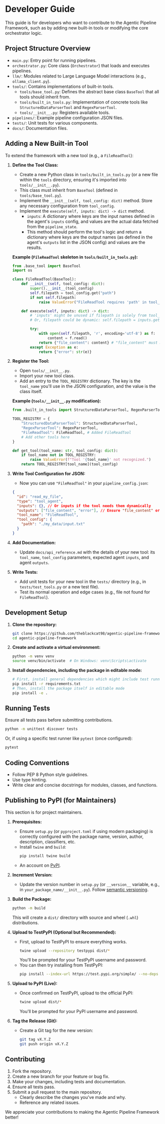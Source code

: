 # Developer Guide

This guide is for developers who want to contribute to the Agentic Pipeline Framework, such as by adding new built-in tools or modifying the core orchestrator logic.

## Project Structure Overview

-   `main.py`: Entry point for running pipelines.
-   `orchestrator.py`: Core class (`Orchestrator`) that loads and executes pipelines.
-   `llm/`: Modules related to Large Language Model interactions (e.g., `ollama_client.py`).
-   `tools/`: Contains implementations of built-in tools.
    -   `tools/base_tool.py`: Defines the abstract base class `BaseTool` that all tools should inherit from.
    -   `tools/built_in_tools.py`: Implementation of concrete tools like `StructuredDataParserTool` and `RegexParserTool`.
    -   `tools/__init__.py`: Registers available tools.
-   `pipelines/`: Example pipeline configuration JSON files.
-   `tests/`: Unit tests for various components.
-   `docs/`: Documentation files.

## Adding a New Built-in Tool

To extend the framework with a new tool (e.g., a `FileReadTool`):

1.  **Define the Tool Class:**
    -   Create a new Python class in `tools/built_in_tools.py` (or a new file within the `tools` directory, ensuring it's imported into `tools/__init__.py`).
    -   This class must inherit from `BaseTool` (defined in `tools/base_tool.py`).
    -   Implement the `__init__(self, tool_config: dict)` method. Store any necessary configuration from `tool_config`.
    -   Implement the `execute(self, inputs: dict) -> dict` method.
        -   `inputs`: A dictionary where keys are the input names defined in the agent's `inputs` config, and values are the actual data fetched from the `pipeline_state`.
        -   This method should perform the tool's logic and return a dictionary where keys are the output names (as defined in the agent's `outputs` list in the JSON config) and values are the results.

    **Example (`FileReadTool` skeleton in `tools/built_in_tools.py`):**
    ```python
    from .base_tool import BaseTool
    import os

    class FileReadTool(BaseTool):
        def __init__(self, tool_config: dict):
            super().__init__(tool_config)
            self.filepath = tool_config.get("path")
            if not self.filepath:
                raise ValueError("FileReadTool requires 'path' in tool_config")

        def execute(self, inputs: dict) -> dict:
            # 'inputs' might be unused if filepath is solely from tool_config
            # Or, filepath could be dynamic: self.filepath = inputs.get("filepath_from_state")

            try:
                with open(self.filepath, 'r', encoding='utf-8') as f:
                    content = f.read()
                return {"file_content": content} # "file_content" must match an output name in agent's JSON
            except Exception as e:
                return {"error": str(e)}
    ```

2.  **Register the Tool:**
    -   Open `tools/__init__.py`.
    -   Import your new tool class.
    -   Add an entry to the `TOOL_REGISTRY` dictionary. The key is the `tool_name` you'll use in the JSON configuration, and the value is the class itself.

    **Example (`tools/__init__.py` modification):**
    ```python
    from .built_in_tools import StructuredDataParserTool, RegexParserTool, FileReadTool # Added FileReadTool

    TOOL_REGISTRY = {
        "StructuredDataParserTool": StructuredDataParserTool,
        "RegexParserTool": RegexParserTool,
        "FileReadTool": FileReadTool, # Added FileReadTool
        # Add other tools here
    }

    def get_tool(tool_name: str, tool_config: dict):
        if tool_name not in TOOL_REGISTRY:
            raise ValueError(f"Tool '{tool_name}' not recognized.")
        return TOOL_REGISTRY[tool_name](tool_config)
    ```

3.  **Write Tool Configuration for JSON:**
    -   Now you can use `"FileReadTool"` in your `pipeline_config.json`:
    ```json
    {
      "id": "read_my_file",
      "type": "tool_agent",
      "inputs": {}, // Or inputs if the tool needs them dynamically
      "outputs": ["file_content", "error"], // Ensure "file_content" or "error" is returned by execute()
      "tool_name": "FileReadTool",
      "tool_config": {
        "path": "./my_data/input.txt"
      }
    }
    ```

4.  **Add Documentation:**
    -   Update `docs/api_reference.md` with the details of your new tool: its `tool_name`, `tool_config` parameters, expected agent `inputs`, and agent `outputs`.

5.  **Write Tests:**
    -   Add unit tests for your new tool in the `tests/` directory (e.g., in `tests/test_tools.py` or a new test file).
    -   Test its normal operation and edge cases (e.g., file not found for `FileReadTool`).

## Development Setup

1.  **Clone the repository:**
    ```bash
    git clone https://github.com/theblackcat98/agentic-pipeline-framework.git
    cd agentic-pipeline-framework
    ```
2.  **Create and activate a virtual environment:**
    ```bash
    python -m venv venv
    source venv/bin/activate  # On Windows: venv\Scripts\activate
    ```
3.  **Install dependencies, including the package in editable mode:**
    ```bash
    # First, install general dependencies which might include test runners or linters
    pip install -r requirements.txt
    # Then, install the package itself in editable mode
    pip install -e .
    ```

## Running Tests

Ensure all tests pass before submitting contributions.
```bash
python -m unittest discover tests
```
Or, if using a specific test runner like `pytest` (once configured):
```bash
pytest
```

## Coding Conventions

-   Follow PEP 8 Python style guidelines.
-   Use type hinting.
-   Write clear and concise docstrings for modules, classes, and functions.

## Publishing to PyPI (for Maintainers)

This section is for project maintainers.

1.  **Prerequisites:**
    -   Ensure `setup.py` (or `pyproject.toml` if using modern packaging) is correctly configured with the package name, version, author, description, classifiers, etc.
    -   Install `twine` and `build`:
        ```bash
        pip install twine build
        ```
    -   An account on [PyPI](https://pypi.org/).

2.  **Increment Version:**
    -   Update the version number in `setup.py` (or `__version__` variable, e.g., in `your_package_name/__init__.py`). Follow [semantic versioning](https://semver.org/).

3.  **Build the Package:**
    ```bash
    python -m build
    ```
    This will create a `dist/` directory with source and wheel (`.whl`) distributions.

4.  **Upload to TestPyPI (Optional but Recommended):**
    -   First, upload to TestPyPI to ensure everything works.
        ```bash
        twine upload --repository testpypi dist/*
        ```
        You'll be prompted for your TestPyPI username and password.
    -   You can then try installing from TestPyPI:
        ```bash
        pip install --index-url https://test.pypi.org/simple/ --no-deps your-package-name
        ```

5.  **Upload to PyPI (Live):**
    -   Once confirmed on TestPyPI, upload to the official PyPI:
        ```bash
        twine upload dist/*
        ```
        You'll be prompted for your PyPI username and password.

6.  **Tag the Release (Git):**
    -   Create a Git tag for the new version:
        ```bash
        git tag vX.Y.Z
        git push origin vX.Y.Z
        ```

## Contributing

1.  Fork the repository.
2.  Create a new branch for your feature or bug fix.
3.  Make your changes, including tests and documentation.
4.  Ensure all tests pass.
5.  Submit a pull request to the main repository.
    -   Clearly describe the changes you've made and why.
    -   Reference any related issues.

We appreciate your contributions to making the Agentic Pipeline Framework better!
